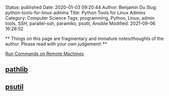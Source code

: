 Status: published
Date: 2020-01-03 09:20:44
Author: Benjamin Du
Slug: python-tools-for-linux-admins
Title: Python Tools for Linux Admins
Category: Computer Science
Tags: programming, Python, Linux, admin tools, SSH, parallel-ssh, paramiko, psutil, Ansible
Modified: 2021-09-06 16:28:52

**
Things on this page are fragmentary and immature notes/thoughts of the author.
Please read with your own judgement!
**


[Run Commands on Remote Machines](http://www.legendu.net/misc/blog/run-commands-on-remote-machines)

## [pathlib](http://www.legendu.net/misc/blog/hands-on-pathlib.path/)

## [psutil](https://github.com/giampaolo/psutil)
